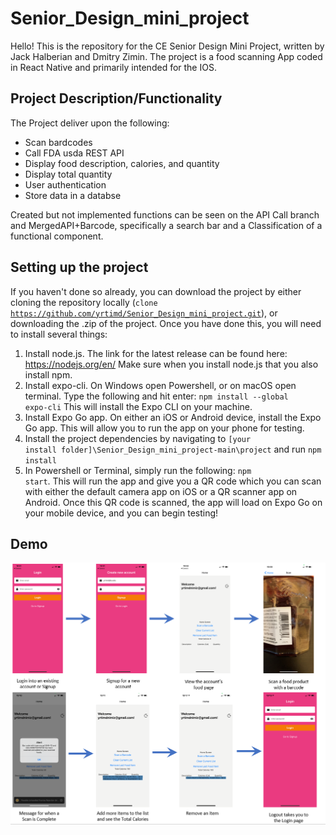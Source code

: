 
# Senior_Design_mini_project
Hello! This is the repository for the CE Senior Design Mini Project, written by Jack Halberian and Dmitry Zimin. The project is a food scanning App coded in React Native and primarily intended for the IOS.

## Project Description/Functionality
The Project deliver upon the following:
- Scan bardcodes
- Call FDA usda REST API
- Display food description, calories, and quantity
- Display total quantity
- User authentication
- Store data in a databse

Created but not implemented functions can be seen on the API Call branch and MergedAPI+Barcode, specifically a search bar and a Classification of a functional component.


## Setting up the project
If you haven't done so already, you can download the project by either cloning the repository locally (<code>clone https://github.com/yrtimd/Senior_Design_mini_project.git</code>), or downloading the .zip of the project.
Once you have done this, you will need to install several things:


1. Install node.js. The link for the latest release can be found here: https://nodejs.org/en/
Make sure when you install node.js that you also install npm.
2. Install expo-cli. On Windows open Powershell, or on macOS open terminal.
Type the following and hit enter: <code>npm install --global expo-cli</code>
This will install the Expo CLI on your machine.
3. Install Expo Go app.
On either an iOS or Android device, install the Expo Go app.
This will allow you to run the app on your phone for testing.
4. Install the project dependencies by navigating to <code>[your install folder]\Senior_Design_mini_project-main\project</code> and run <code >npm install</code>
5. In Powershell or Terminal, simply run the following: <code>npm start</code>.
This will run the app and give you a QR code which you can scan with either the default camera app on iOS or a QR scanner app on Android.
Once this QR code is scanned, the app will load on Expo Go on your mobile device, and you can begin testing!


## Demo ##
![image](/demo.PNG)
